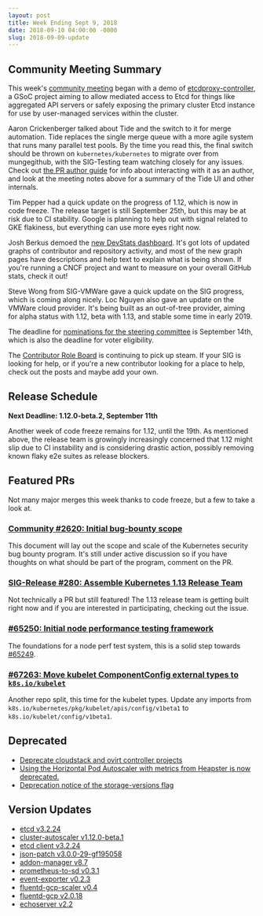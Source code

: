 ```yaml
---
layout: post
title: Week Ending Sept 9, 2018
date: 2018-09-10 04:00:00 -0000
slug: 2018-09-09-update
---
```


## Community Meeting Summary

This week's [community meeting](http://bit.ly/k8scommunity) began with a demo of [etcdproxy-controller](https://github.com/xmudrii/etcdproxy-controller), a GSoC project aiming to allow mediated access to Etcd for things like aggregated API servers or safely exposing the primary cluster Etcd instance for use by user-managed services within the cluster.

Aaron Crickenberger talked about Tide and the switch to it for merge automation. Tide replaces the single merge queue with a more agile system that runs many parallel test pools. By the time you read this, the final switch should be thrown on `kubernetes/kubernetes` to migrate over from mungegithub, with the SIG-Testing team watching closely for any issues. Check out [the PR author guide](https://github.com/kubernetes/test-infra/blob/master/prow/cmd/tide/pr-authors.md) for info about interacting with it as an author, and look at the meeting notes above for a summary of the Tide UI and other internals.

Tim Pepper had a quick update on the progress of 1.12, which is now in code freeze. The release target is still September 25th, but this may be at risk due to CI stability. Google is planning to help out with signal related to GKE flakiness, but everything can use more eyes right now.

Josh Berkus demoed the [new DevStats dashboard](https://k8s.devstats.cncf.io/d/12/dashboards?refresh=15m&orgId=1). It's got lots of updated graphs of contributor and repository activity, and most of the new graph pages have descriptions and help text to explain what is being shown. If you're running a CNCF project and want to measure on your overall GitHub stats, check it out!

Steve Wong from SIG-VMWare gave a quick update on the SIG progress, which is coming along nicely. Loc Nguyen also gave an update on the VMWare cloud provider. It's being built as an out-of-tree provider, aiming for alpha status with 1.12, beta with 1.13, and stable some time in early 2019.

The deadline for [nominations for the steering committee](https://github.com/kubernetes/community/tree/master/events/elections/2018#candidacy-process) is September 14th, which is also the deadline for voter eligibility.

The [Contributor Role Board](https://discuss.kubernetes.io/c/contributors/role-board) is continuing to pick up steam. If your SIG is looking for help, or if you're a new contributor looking for a place to help, check out the posts and maybe add your own.

## Release Schedule

**Next Deadline: 1.12.0-beta.2, September 11th**

Another week of code freeze remains for 1.12, until the 19th. As mentioned above, the release team is growingly increasingly concerned that 1.12 might slip due to CI instability and is considering drastic action, possibly removing known flaky e2e suites as release blockers.

## Featured PRs

Not many major merges this week thanks to code freeze, but a few to take a look at.

### [Community #2620: Initial bug-bounty scope](https://github.com/kubernetes/community/pull/2620)

This document will lay out the scope and scale of the Kubernetes security bug bounty program. It's still under active discussion so if you have thoughts on what should be part of the program, comment on the PR.

### [SIG-Release #280: Assemble Kubernetes 1.13 Release Team](https://github.com/kubernetes/sig-release/issues/280)

Not technically a PR but still featured! The 1.13 release team is getting built right now and if you are interested in participating, checking out the issue.

### [#65250: Initial node performance testing framework](https://github.com/kubernetes/kubernetes/pull/65250)

The foundations for a node perf test system, this is a solid step towards [#65249](https://github.com/kubernetes/kubernetes/issues/65249).

### [#67263: Move kubelet ComponentConfig external types to `k8s.io/kubelet`](https://github.com/kubernetes/kubernetes/pull/67263)

Another repo split, this time for the kubelet types. Update any imports from `k8s.io/kubernetes/pkg/kubelet/apis/config/v1beta1` to `k8s.io/kubelet/config/v1beta1`.

## Deprecated

* [Deprecate cloudstack and ovirt controller projects](https://github.com/kubernetes/kubernetes/pull/68199)
* [Using the Horizontal Pod Autoscaler with metrics from Heapster is now deprecated.](https://github.com/kubernetes/kubernetes/pull/68089)
* [Deprecation notice of the storage-versions flag](https://github.com/kubernetes/kubernetes/pull/68080)

## Version Updates

* [etcd v3.2.24](https://github.com/kubernetes/kubernetes/pull/68318)
* [cluster-autoscaler v1.12.0-beta.1](https://github.com/kubernetes/kubernetes/pull/68191)
* [etcd client v3.2.24](https://github.com/kubernetes/kubernetes/pull/68147)
* [json-patch v3.0.0-29-gf195058](https://github.com/kubernetes/kubernetes/pull/68428)
* [addon-manager v8.7](https://github.com/kubernetes/kubernetes/pull/68299)
* [prometheus-to-sd v0.3.1](https://github.com/kubernetes/kubernetes/pull/67691)
* [event-exporter v0.2.3](https://github.com/kubernetes/kubernetes/pull/67691)
* [fluentd-gcp-scaler v0.4](https://github.com/kubernetes/kubernetes/pull/67691)
* [fluentd-gcp v2.0.18](https://github.com/kubernetes/kubernetes/pull/67693)
* [echoserver v2.2](https://github.com/kubernetes/kubernetes/pull/68158)
